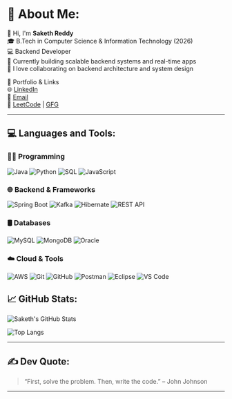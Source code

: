 # 💫 About Me:
👋 Hi, I'm **Saketh Reddy**  
🎓 B.Tech in Computer Science & Information Technology (2026)  
💻 Backend Developer   
🔭 Currently building scalable backend systems and real-time apps  
👯 I love collaborating on backend architecture and system design  

📌 Portfolio & Links  
🌐 [LinkedIn](https://www.linkedin.com/in/saketh-reddy-759723324/)  
📧 [Email](mailto:saketh020604@gmail.com)  
🧠 [LeetCode](https://leetcode.com/u/SakethreddyThatikonda/) | [GFG](https://www.geeksforgeeks.org/user/sakethred8lqx/) 

---

## 💻 Languages and Tools:

### 👨‍💻 Programming
![Java](https://img.shields.io/badge/Java-%23ED8B00.svg?style=for-the-badge&logo=java&logoColor=white)
![Python](https://img.shields.io/badge/Python-%233776AB.svg?style=for-the-badge&logo=python&logoColor=white)
![SQL](https://img.shields.io/badge/SQL-%2300f.svg?style=for-the-badge&logo=sqlite&logoColor=white)
![JavaScript](https://img.shields.io/badge/JavaScript-%23F7DF1E.svg?style=for-the-badge&logo=javascript&logoColor=black)

### 🌐 Backend & Frameworks
![Spring Boot](https://img.shields.io/badge/SpringBoot-%236DB33F.svg?style=for-the-badge&logo=springboot&logoColor=white)
![Kafka](https://img.shields.io/badge/Kafka-231F20?style=for-the-badge&logo=apache-kafka&logoColor=white)
![Hibernate](https://img.shields.io/badge/Hibernate-59666C?style=for-the-badge&logo=hibernate&logoColor=white)
![REST API](https://img.shields.io/badge/REST-API-informational?style=for-the-badge&logo=fastapi)

### 🛢️ Databases
![MySQL](https://img.shields.io/badge/MySQL-%2300f.svg?style=for-the-badge&logo=mysql&logoColor=white)
![MongoDB](https://img.shields.io/badge/MongoDB-%234ea94b.svg?style=for-the-badge&logo=mongodb&logoColor=white)
![Oracle](https://img.shields.io/badge/Oracle-F80000?style=for-the-badge&logo=oracle&logoColor=white)

### ☁️ Cloud & Tools
![AWS](https://img.shields.io/badge/AWS-232F3E?style=for-the-badge&logo=amazon-aws&logoColor=white)
![Git](https://img.shields.io/badge/Git-%23F05033.svg?style=for-the-badge&logo=git&logoColor=white)
![GitHub](https://img.shields.io/badge/GitHub-%23121011.svg?style=for-the-badge&logo=github&logoColor=white)
![Postman](https://img.shields.io/badge/Postman-FF6C37?style=for-the-badge&logo=postman&logoColor=white)
![Eclipse](https://img.shields.io/badge/Eclipse-2C2255?style=for-the-badge&logo=eclipse&logoColor=white)
![VS Code](https://img.shields.io/badge/VSCode-007ACC?style=for-the-badge&logo=visual-studio-code&logoColor=white)


## 📈 GitHub Stats:
![Saketh's GitHub Stats](https://github-readme-stats.vercel.app/api?username=Sakethreddy264&show_icons=true&theme=tokyonight)

![Top Langs](https://github-readme-stats.vercel.app/api/top-langs/?username=Sakethreddy264&layout=compact&theme=tokyonight)

---

## ✍️ Dev Quote:
> “First, solve the problem. Then, write the code.” – John Johnson

---
